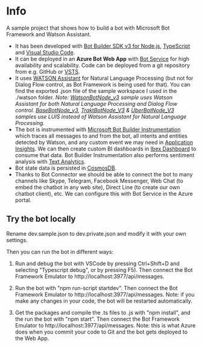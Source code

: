 # Info
A sample project that shows how to build a bot with Microsoft Bot Framework and Watson Assistant.

- It has been developed with [Bot Builder SDK v3 for Node.js](https://docs.microsoft.com/en-us/azure/bot-service/nodejs/bot-builder-nodejs-overview), [TypeScript](https://www.typescriptlang.org/) and [Visual Studio Code](https://code.visualstudio.com/).
- It can be deployed in an **Azure Bot Web App** with [Bot Service](https://docs.microsoft.com/en-us/azure/bot-service/bot-service-quickstart) for high availability and scalability. Code can be  deployed from a git repository from e.g. GitHub or [VSTS](https://www.visualstudio.com/team-services/).
- It uses [WATSON Assistant](https://console.bluemix.net/docs/services/conversation/getting-started.html) for Natural Language Processing (but not for Dialog Flow control, as Bot Framework is being used for that). You can find the exported .json file of the sample workspace I used in the ./watson folder.
*Note: [WatsonBotNode_v3](https://github.com/magencio/WatsonBotNode_v3) sample uses Watson Assistant for both Natural Language Processing and Dialog Flow control. [BaseBotNode_v3](https://github.com/magencio/BaseBotNode_v3), [TraktBotNode_V3](https://github.com/magencio/TraktBotNode_V3) & [UberBotNode_V3](https://github.com/magencio/UberBotNode_V3) samples use LUIS instead of Watson Assistant for Natural Language Processing.*
- The bot is instrumented with [Microsoft Bot Builder Instrumentation](https://github.com/CatalystCode/botbuilder-instrumentation) which traces all messages to and from the bot, all intents and entities detected by Watson, and any custom event we may need in [Application Insights](https://azure.microsoft.com/en-us/services/application-insights/). We can then create custom BI dashboards in [Ibex Dashboard](https://github.com/Azure/ibex-dashboard) to consume that data. Bot Builder Instrumentation also performs sentiment analysis with [Text Analytics](https://azure.microsoft.com/en-us/services/cognitive-services/text-analytics/).
- Bot state data is persisted in [CosmosDB](https://docs.microsoft.com/en-us/azure/bot-service/nodejs/bot-builder-nodejs-state-azure-cosmosdb).
- Thanks to Bot Connector we should be able to connect the bot to many channels like Skype, Telegram, Facebook Messenger, Web Chat (to embed the chatbot in any web site), Direct Line (to create our own chatbot client), etc. We can configure this with Bot Service in the Azure portal.

## Try the bot locally
Rename dev.sample.json to dev.private.json and modify it with your own settings. 

Then you can run the bot in different ways:

1) Run and debug the bot with VSCode by pressing Ctrl+Shift+D and selecting "Typescript debug", or by pressing F5).
Then connect the Bot Framework Emulator to http://localhost:3977/api/messages. 

2) Run the bot with "npm run-script startdev". 
Then connect the Bot Framework Emulator to http://localhost:3977/api/messages.
Note: if you make any changes in your code, the bot will be restarted automatically.

3) Get the packages and compile the .ts files to .js with "npm install", and the run the bot with "npm start".
Then connect the Bot Framework Emulator to http://localhost:3977/api/messages.
Note: this is what Azure does when you commit your code to Git and the bot gets deployed to the Web App.